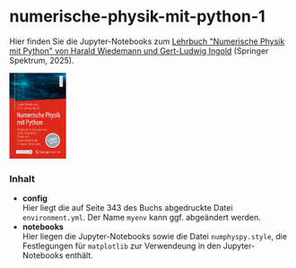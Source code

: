 # numerische-physik-mit-python-1

Hier finden Sie die Jupyter-Notebooks zum [Lehrbuch "Numerische Physik mit Python" von Harald Wiedemann und Gert-Ludwig Ingold](https://link.springer.com/book/10.1007/978-3-662-69567-8) (Springer Spektrum, 2025).

<img src="978-3-662-69567-8.webp"  width="20%" height="20%">

### Inhalt

* **config**   
    Hier liegt die auf Seite 343 des Buchs abgedruckte Datei `environment.yml`. Der Name `myenv` kann ggf. abgeändert werden.
* **notebooks**   
    Hier liegen die Jupyter-Notebooks sowie die Datei `numphyspy.style`, die Festlegungen für `matplotlib` zur Verwendeung
    in den Jupyter-Notebooks enthält.
